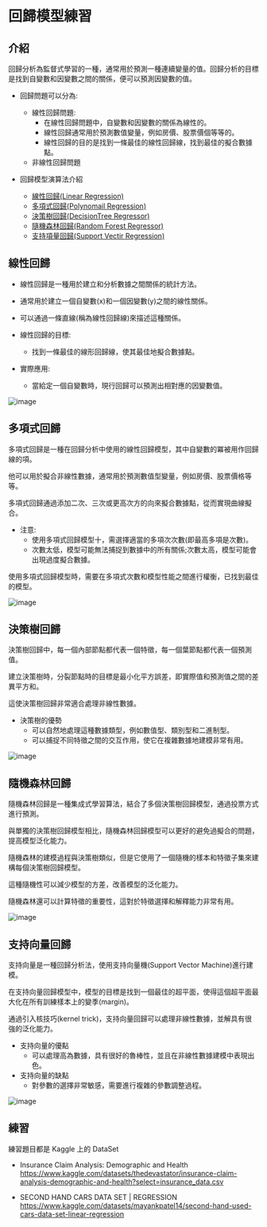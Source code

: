 # 回歸模型練習

## 介紹

回歸分析為監督式學習的一種，通常用於預測一種連續變量的值。回歸分析的目標是找到自變數和因變數之間的關係，便可以預測因變數的值。

- 回歸問題可以分為:

  - 線性回歸問題:
    - 在線性回歸問題中，自變數和因變數的關係為線性的。<br>
    - 線性回歸通常用於預測數值變量，例如房價、股票價個等等的。<br>
    - 線性回歸的目的是找到一條最佳的線性回歸線，找到最佳的擬合數據點。
  - 非線性回歸問題

- 回歸模型演算法介紹
  - [線性回歸(Linear Regression)](#線性回歸)
  - [多項式回歸(Polynomail Regression)](#多項式回歸)
  - [決策樹回歸(DecisionTree Regressor)](#決策樹回歸)
  - [隨機森林回歸(Random Forest Regressor)](#隨機森林回歸)
  - [支持項量回歸(Support Vectir Regression)](#支持向量回歸)

## 線性回歸

- 線性回歸是一種用於建立和分析數據之間關係的統計方法。
- 通常用於建立一個自變數(x)和一個因變數(y)之間的線性關係。
- 可以通過一條直線(稱為線性回歸線)來描述這種關係。

- 線性回歸的目標:

  - 找到一條最佳的線形回歸線，使其最佳地擬合數據點。

- 實際應用:
  - 當給定一個自變數時，現行回歸可以預測出相對應的因變數值。

![image](https://github.com/kaiser7410/ML-DL/blob/main/img/%E7%B7%9A%E6%80%A7.png)

## 多項式回歸

多項式回歸是一種在回歸分析中使用的線性回歸模型，其中自變數的冪被用作回歸線的項。<br>

他可以用於擬合非線性數據，通常用於預測數值型變量，例如房價、股票價格等等。

多項式回歸通過添加二次、三次或更高次方的向來擬合數據點，從而實現曲線擬合。

- 注意:
  - 使用多項式回歸模型十，需選擇適當的多項次次數(即最高多項是次數)。
  - 次數太低，模型可能無法捕捉到數據中的所有關係;次數太高，模型可能會出現過度擬合數據。

使用多項式回歸模型時，需要在多項式次數和模型性能之間進行權衡，已找到最佳的模型。

![image](https://github.com/kaiser7410/ML-DL/blob/main/img/%E5%A4%9A%E9%A0%85%E5%BC%8F.png)

## 決策樹回歸

決策樹回歸中，每一個內部節點都代表一個特徵，每一個葉節點都代表一個預測值。<br>

建立決策樹時，分裂節點時的目標是最小化平方誤差，即實際值和預測值之間的差異平方和。<br>

這使決策樹回歸非常適合處理非線性數據。

- 決策樹的優勢
  - 可以自然地處理這種數據類型，例如數值型、類別型和二進制型。
  - 可以捕捉不同特徵之間的交互作用，使它在複雜數據地建模非常有用。

![image](https://github.com/kaiser7410/ML-DL/blob/main/img/%E6%B1%BA%E7%AD%96%E6%A8%B9.png)

## 隨機森林回歸

隨機森林回歸是一種集成式學習算法，結合了多個決策樹回歸模型，通過投票方式進行預測。<br>

與單獨的決策樹回歸模型相比，隨機森林回歸模型可以更好的避免過擬合的問題，提高模型泛化能力。

隨機森林的建模過程與決策樹類似，但是它使用了一個隨機的樣本和特徵子集來建構每個決策樹回歸模型。<br>

這種隨機性可以減少模型的方差，改善模型的泛化能力。

隨機森林還可以計算特徵的重要性，這對於特徵選擇和解釋能力非常有用。

![image](https://github.com/kaiser7410/ML-DL/blob/main/img/%E9%9A%A8%E6%A9%9F%E6%A3%AE%E6%9E%97.png)

## 支持向量回歸

支持向量是一種回歸分析法，使用支持向量機(Support Vector Machine)進行建模。<br>

在支持向量回歸模型中，模型的目標是找到一個最佳的超平面，使得這個超平面最大化在所有訓練樣本上的變季(margin)。<br>

通過引入核技巧(kernel trick)，支持向量回歸可以處理非線性數據，並解具有很強的泛化能力。

- 支持向量的優點
  - 可以處理高為數據，具有很好的魯棒性，並且在非線性數據建模中表現出色。
- 支持向量的缺點
  - 對參數的選擇非常敏感，需要進行複雜的參數調整過程。

![image](https://github.com/kaiser7410/ML-DL/blob/main/img/%E6%94%AF%E6%8C%81%E5%90%91%E9%87%8F.png)

## 練習

練習題目都是 Kaggle 上的 DataSet

- Insurance Claim Analysis: Demographic and Health<br>
  https://www.kaggle.com/datasets/thedevastator/insurance-claim-analysis-demographic-and-health?select=insurance_data.csv

- SECOND HAND CARS DATA SET | REGRESSION<br>
  https://www.kaggle.com/datasets/mayankpatel14/second-hand-used-cars-data-set-linear-regression
